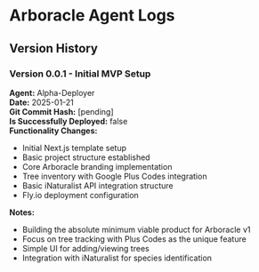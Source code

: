 # Arboracle Agent Logs

## Version History

### Version 0.0.1 - Initial MVP Setup
**Agent:** Alpha-Deployer  
**Date:** 2025-01-21  
**Git Commit Hash:** [pending]  
**Is Successfully Deployed:** false  
**Functionality Changes:**
- Initial Next.js template setup
- Basic project structure established
- Core Arboracle branding implementation
- Tree inventory with Google Plus Codes integration
- Basic iNaturalist API integration structure
- Fly.io deployment configuration

**Notes:**
- Building the absolute minimum viable product for Arboracle v1
- Focus on tree tracking with Plus Codes as the unique feature
- Simple UI for adding/viewing trees
- Integration with iNaturalist for species identification